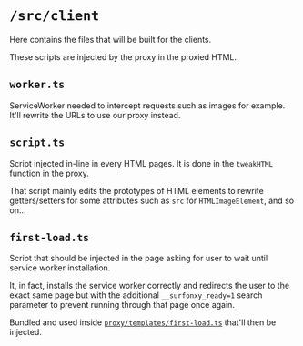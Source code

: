 # `/src/client`

Here contains the files that will be built for the clients.

These scripts are injected by the proxy in the proxied HTML.

## `worker.ts`

ServiceWorker needed to intercept requests such as images for example.
It'll rewrite the URLs to use our proxy instead.

## `script.ts`

Script injected in-line in every HTML pages.
It is done in the `tweakHTML` function in the proxy.

That script mainly edits the prototypes of HTML elements to rewrite getters/setters
for some attributes such as `src` for `HTMLImageElement`, and so on...

## `first-load.ts`

Script that should be injected in the page asking for user to wait until service worker installation.

It, in fact, installs the service worker correctly and redirects the user
to the exact same page but with the additional `__surfonxy_ready=1` search parameter to prevent running through that page once again.

Bundled and used inside [`proxy/templates/first-load.ts`](../proxy/templates/first-load.ts) that'll then be injected.
